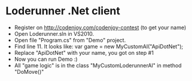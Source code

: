 Loderunner .Net client
=========

- Register on http://codenjoy.com/codenjoy-contest (to get your name)
- Open Loderunner.sln in VS2010.
- Open file "Program.cs" from "Demo" project.
- Find line 11. It looks like:
       var game = new MyCustomAI("ApiDotNet");
- Replace "ApiDotNet" with your name, you got on step #1
- Now you can run Demo :)
- All "game logic" is in the class "MyCustomLoderunnerAI" in method "DoMove()"

